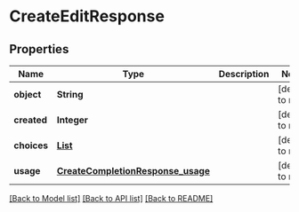 # CreateEditResponse
## Properties

| Name | Type | Description | Notes |
|------------ | ------------- | ------------- | -------------|
| **object** | **String** |  | [default to null] |
| **created** | **Integer** |  | [default to null] |
| **choices** | [**List**](CreateEditResponse_choices_inner.md) |  | [default to null] |
| **usage** | [**CreateCompletionResponse_usage**](CreateCompletionResponse_usage.md) |  | [default to null] |

[[Back to Model list]](../README.md#documentation-for-models) [[Back to API list]](../README.md#documentation-for-api-endpoints) [[Back to README]](../README.md)

